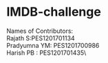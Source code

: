# IMDB-challenge
Names of Contributors:\
Rajath S:PES1201701134\
Pradyumna YM: PES1201700986\
Harish PB : PES1201701435\
